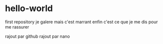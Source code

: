 # hello-world
first repository
je galere mais c'est marrant enfin c'est ce que je me dis pour me rassurer

rajout par github
rajout par nano
